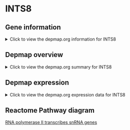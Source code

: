 <h1>INTS8</h1>

<h2>Gene information</h2>
<details>
  <summary>Click to view the depmap.org information for INTS8</summary>
  <iframe src="https://depmap.org/portal/gene/INTS8?tab=about" style="border:none;width:100%;height:800px"></iframe>
</details>

<h2>Depmap overview</h2>
<details>
  <summary>Click to view the depmap.org summary for INTS8</summary>
  <iframe src="https://depmap.org/portal/gene/INTS8?tab=overview" style="border:none;width:100%;height:800px"></iframe>
</details>

<h2>Depmap expression</h2>
<details>
  <summary>Click to view the depmap.org expression data for INTS8</summary>
  <iframe src="https://depmap.org/portal/gene/INTS8?tab=characterization" style="border:none;width:100%;height:800px"></iframe>
</details>



<h2>Reactome Pathway diagram</h2>
<a href="https://reactome.org/PathwayBrowser/#/R-HSA-6807505">RNA polymerase II transcribes snRNA genes</a>




